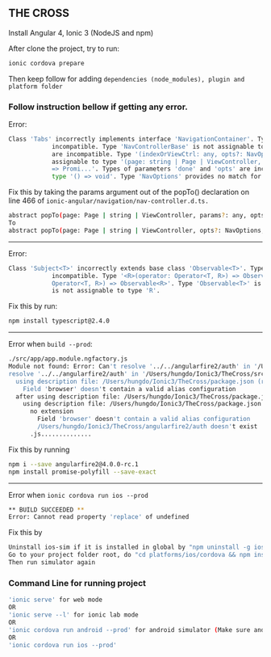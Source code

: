 ## THE CROSS

Install Angular 4, Ionic 3 (NodeJS and npm)

After clone the project, try to run:
```bash
ionic cordova prepare
```
Then keep follow for adding `dependencies (node_modules), plugin and platform folder`


### Follow instruction bellow if getting any error.

Error:
```bash
Class 'Tabs' incorrectly implements interface 'NavigationContainer'. Types of property 'parent' are 
            incompatible. Type 'NavControllerBase' is not assignable to type 'NavController'. Types of property 'popTo' 
            are incompatible. Type '(indexOrViewCtrl: any, opts?: NavOptions, done?: () => void) => Promise<any>' is not 
            assignable to type '(page: string | Page | ViewController, params?: any, opts?: NavOptions, done?: Function) 
            => Promi...'. Types of parameters 'done' and 'opts' are incompatible. Type 'NavOptions' is not assignable to 
            type '() => void'. Type 'NavOptions' provides no match for the signature '(): void'. 
```
Fix this by taking the params argument out of the popTo() declaration on line 466 of `ionic-angular/navigation/nav-controller.d.ts.` 
```bash
abstract popTo(page: Page | string | ViewController, params?: any, opts?: NavOptions, done?: Function): Promise<any>;
To
abstract popTo(page: Page | string | ViewController, opts?: NavOptions, done?: Function): Promise<any>;
```
---
Error:
```bash
Class 'Subject<T>' incorrectly extends base class 'Observable<T>'. Types of property 'lift' are 
            incompatible. Type '<R>(operator: Operator<T, R>) => Observable<T>' is not assignable to type '<R>(operator: 
            Operator<T, R>) => Observable<R>'. Type 'Observable<T>' is not assignable to type 'Observable<R>'. Type 'T' 
            is not assignable to type 'R'. 
```
Fix this by run:
```bash
npm install typescript@2.4.0
```
---
Error when `build --prod`:
```bash
./src/app/app.module.ngfactory.js
Module not found: Error: Can't resolve '../../angularfire2/auth' in '/Users/hungdo/Ionic3/TheCross/src/app'
resolve '../../angularfire2/auth' in '/Users/hungdo/Ionic3/TheCross/src/app'
  using description file: /Users/hungdo/Ionic3/TheCross/package.json (relative path: ./src/app)
    Field 'browser' doesn't contain a valid alias configuration
  after using description file: /Users/hungdo/Ionic3/TheCross/package.json (relative path: ./src/app)
    using description file: /Users/hungdo/Ionic3/TheCross/package.json (relative path: ./angularfire2/auth)
      no extension
        Field 'browser' doesn't contain a valid alias configuration
        /Users/hungdo/Ionic3/TheCross/angularfire2/auth doesn't exist
      .js..............
```
Fix this by running
```bash
npm i --save angularfire2@4.0.0-rc.1
npm install promise-polyfill --save-exact
```
---
Error when `ionic cordova run ios --prod`
```bash
** BUILD SUCCEEDED **
Error: Cannot read property 'replace' of undefined
```
Fix this by
```bash
Uninstall ios-sim if it is installed in global by "npm uninstall -g ios-sim"
Go to your project folder root, do "cd platforms/ios/cordova && npm install ios-sim"
Then run simulator again
```
### Command Line for running project
```bash
'ionic serve' for web mode
OR
'ionic serve --l' for ionic lab mode
OR
'ionic cordova run android --prod' for android simulator (Make sure android SDK was installed)
OR
'ionic cordova run ios --prod'
```

